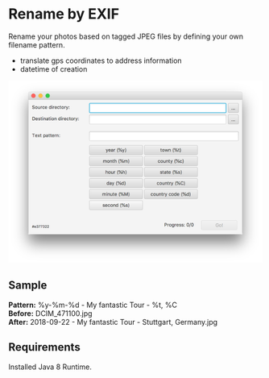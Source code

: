 # Rename by EXIF
Rename your photos based on tagged JPEG files by defining your own filename pattern.
* translate gps coordinates to address information
* datetime of creation

![Scheme](resources/screenshot.png)

## Sample

**Pattern:** %y-%m-%d - My fantastic Tour - %t, %C  
**Before:** DCIM_471100.jpg  
**After:** 2018-09-22 - My fantastic Tour - Stuttgart, Germany.jpg

## Requirements
Installed Java 8 Runtime.